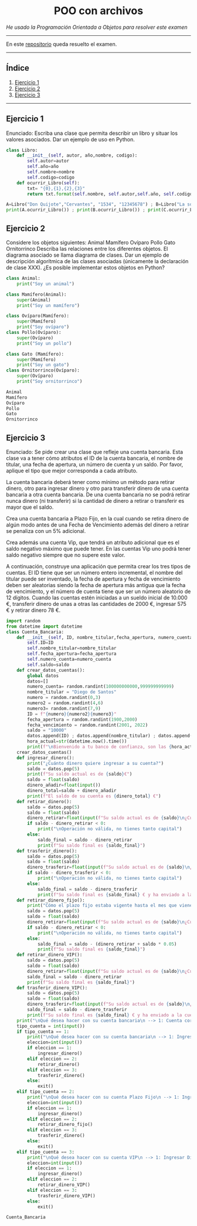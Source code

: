 <h1 align="center">POO con archivos</h1>

*He usado la Programación Orientada a Objetos para resolver este examen*

---

En este [repositorio](https://github.com/Diegodesantos1/Examen_parcial) queda resuelto el examen.
***

## Índice
1. [Ejercicio 1](#id1)
2. [Ejercicio 2](#id1)
3. [Ejercicio 3](#id1)

***

## Ejercicio 1<a name="id1"></a>

Enunciado: Escriba una clase que permita describir un libro y situar los valores asociados. Dar un ejemplo de uso en Python.

```python
class Libro:
    def __init__(self, autor, año,nombre, codigo):
        self.autor=autor
        self.año=año
        self.nombre=nombre
        self.codigo=codigo
    def ocurrir_Libro(self):
        txt= "{0},{1},{2},{3}"
        return txt.format(self.nombre, self.autor,self.año, self.codigo)

A=Libro("Don Quijote","Cervantes", "1534", "12345678") ; B=Libro("La sombra del viento","Carlos Ruiz Zafón","2002", "536792") ; C=Libro("Harry Potter","J.K Rowling","1985", "6157368179")
print(A.ocurrir_Libro()) ; print(B.ocurrir_Libro()) ; print(C.ocurrir_Libro())
```

## Ejercicio 2<a name="id2"></a>

Considere los objetos siguientes:
Animal
Mamífero
Ovíparo
Pollo
Gato
Ornitorrinco
Describa las relaciones entre los diferentes objetos. El diagrama asociado se llama diagrama de clases.
Dar un ejemplo de descripción algorítmica de las clases asociadas (únicamente la declaración de clase XXX).
¿Es posible implementar estos objetos en Python?

```python
class Animal:
    print("Soy un animal")

class Mamífero(Animal):
    super(Animal)
    print("Soy un mamífero")

class Ovíparo(Mamífero):
    super(Mamífero)
    print("Soy ovíparo")
class Pollo(Ovíparo):
    super(Ovíparo)
    print("Soy un pollo")

class Gato (Mamífero):
    super(Mamífero)
    print("Soy un gato")
class Ornitorrinco(Ovíparo):
    super(Ovíparo)
    print("Soy ornitorrinco")

Animal
Mamífero
Ovíparo
Pollo
Gato
Ornitorrinco
```

## Ejercicio 3<a name="id2"></a>

Enunciado: Se pide crear una clase que refleje una cuenta bancaria. Esta clase va a tener cómo atributos el ID de la cuenta bancaria, el nombre de titular, una fecha de apertura, un número de cuenta y un saldo. Por favor, aplique el tipo que mejor corresponda a cada atributo. 

La cuenta bancaria deberá tener como mínimo un método para retirar dinero, otro para ingresar dinero y otro para transferir dinero de una cuenta bancaria a otra cuenta bancaria. De una cuenta bancaria no se podrá retirar nunca dinero (ni transferir) si la cantidad de dinero a retirar o transferir es mayor que el saldo.

Crea una cuenta bancaria a Plazo Fijo, en la cual cuando se retira dinero de algún modo antes de una Fecha de Vencimiento además del dinero a retirar se penaliza con un 5% adicional.

Crea además una cuenta Vip, que tendrá un atributo adicional que es el saldo negativo máximo que puede tener. En las cuentas Vip uno podrá tener saldo negativo siempre que no supere este valor.

 A continuación, construye una aplicación que permita crear los tres tipos de cuentas. El ID tiene que ser un número entero incremental, el nombre del titular puede ser inventado, la fecha de apertura y fecha de vencimiento deben ser aleatorias siendo la fecha de apertura más antigua que la fecha de vencimiento, y el número de cuenta tiene que ser un número aleatorio de 12 dígitos. Cuando las cuentas estén iniciadas a un sueldo inicial de 10.000 €, transferir dinero de unas a otras las cantidades de 2000 €, ingresar 575 € y retirar dinero 78 €. 


```python
import random
from datetime import datetime
class Cuenta_Bancaria:
    def __init__(self, ID, nombre_titular,fecha_apertura, numero_cuenta, saldo):
        self.ID=ID
        self.nombre_titular=nombre_titular
        self.fecha_apertura=fecha_apertura
        self.numero_cuenta=numero_cuenta
        self.saldo=saldo
    def crear_datos_cuentas():
        global datos
        datos=[]
        numero_cuenta= random.randint(100000000000,999999999999)
        nombre_titular = "Diego de Santos"
        numero = random.randint(0,3)
        numero2 = random.randint(4,6)
        numero3= random.randint(7,9)
        ID = f"{numero}{numero2}{numero3}"
        fecha_apertura = random.randint(1900,2000)
        fecha_vencimiento = random.randint(2001, 2022)
        saldo = "10000"
        datos.append(ID) ; datos.append(nombre_titular) ; datos.append(fecha_apertura) ; datos.append(fecha_vencimiento) ; datos.append(numero_cuenta) ; datos.append(saldo)
        hora_actual=str(datetime.now().time())
        print(f"\nBienvenido a tu banco de confianza, son las {hora_actual}\nLos datos de su cuenta bancaria son los siguientes: {datos}\n")
    crear_datos_cuentas()
    def ingresar_dinero():
        print("¿Cuánto dinero quiere ingresar a su cuenta?")
        saldo = datos.pop(5)
        print(f"Su saldo actual es de {saldo}€")
        saldo = float(saldo)
        dinero_añadir=float(input())
        dinero_total=saldo + dinero_añadir
        print(f"El saldo de su cuenta es {dinero_total} €")
    def retirar_dinero():
        saldo = datos.pop(5)
        saldo = float(saldo)
        dinero_retirar=float(input(f"Su saldo actual es de {saldo}\n¿Cuánto dinero desea retirar?\n"))
        if saldo - dinero_retirar < 0:
            print("\nOperación no válida, no tienes tanto capital")
        else:
            saldo_final = saldo - dinero_retirar
            print(f"Su saldo final es {saldo_final}")
    def trasferir_dinero():
        saldo = datos.pop(5)
        saldo = float(saldo)
        dinero_trasferir=float(input(f"Su saldo actual es de {saldo}\n¿Cuánto dinero desea trasferir?\n"))
        if saldo - dinero_trasferir < 0:
            print("\nOperación no válida, no tienes tanto capital")
        else:
            saldo_final = saldo - dinero_trasferir
            print(f"Su saldo final es {saldo_final} € y ha enviado a la cuenta de Rubén {dinero_trasferir} €")
    def retirar_dinero_fijo():
        print("Cómo el plazo fijo estaba vigente hasta el mes que viene, me temo que le cobraremos una comisión")
        saldo = datos.pop(5)
        saldo = float(saldo)
        dinero_retirar=float(input(f"Su saldo actual es de {saldo}\n¿Cuánto dinero desea retirar?\n"))
        if saldo - dinero_retirar < 0:
            print("\nOperación no válida, no tienes tanto capital")
        else:
            saldo_final = saldo - (dinero_retirar + saldo * 0.05)
            print(f"Su saldo final es {saldo_final}")
    def retirar_dinero_VIP():
        saldo = datos.pop(5)
        saldo = float(saldo)
        dinero_retirar=float(input(f"Su saldo actual es de {saldo}\n¿Cuánto dinero desea retirar?\n"))
        saldo_final = saldo - dinero_retirar
        print(f"Su saldo final es {saldo_final}")
    def trasferir_dinero_VIP():
        saldo = datos.pop(5)
        saldo = float(saldo)
        dinero_trasferir=float(input(f"Su saldo actual es de {saldo}\n¿Cuánto dinero desea trasferir?\n"))
        saldo_final = saldo - dinero_trasferir
        print(f"Su saldo final es {saldo_final} € y ha enviado a la cuenta de Rubén {dinero_trasferir} €")
    print("\nQué desea hacer con su cuenta bancaria\n --> 1: Cuenta corriente\n --> 2: Cuenta Plazo\n --> 3: Cuenta Vip")
    tipo_cuenta = int(input())
    if tipo_cuenta == 1:
        print("\nQué desea hacer con su cuenta bancaria\n --> 1: Ingresar Dinero\n --> 2: Retirar Dinero\n --> 3: Trasferir Dinero\n")
        eleccion=int(input())
        if eleccion == 1:
            ingresar_dinero()
        elif eleccion == 2:
            retirar_dinero()
        elif eleccion == 3:
            trasferir_dinero()
        else:
            exit()
    elif tipo_cuenta == 2:
        print("\nQué desea hacer con su cuenta Plazo Fijo\n --> 1: Ingresar Dinero\n --> 2: Retirar Dinero\n --> 3: Trasferir Dinero\n")
        eleccion=int(input())
        if eleccion == 1:
            ingresar_dinero()
        elif eleccion == 2:
            retirar_dinero_fijo()
        elif eleccion == 3:
            trasferir_dinero()
        else:
            exit()
    elif tipo_cuenta == 3:
        print("\nQué desea hacer con su cuenta VIP\n --> 1: Ingresar Dinero\n --> 2: Retirar Dinero\n --> 3: Trasferir Dinero\n")
        eleccion=int(input())
        if eleccion == 1:
            ingresar_dinero()
        elif eleccion == 2:
            retirar_dinero_VIP()
        elif eleccion == 3:
            trasferir_dinero_VIP()
        else:
            exit()

Cuenta_Bancaria
```
